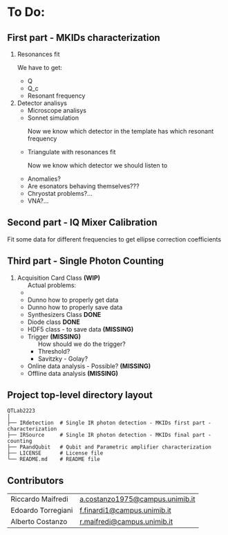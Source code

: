 # To Do:
## First part - MKIDs characterization
<ol>
  <li> Resonances fit 
  <p> We have to get: </p>
    <ul>
      <li> Q
      <li> Q_c
      <li> Resonant frequency
    </ul>
  <li> Detector analisys
    <ul>
      <li>  Microscope analisys
      <li>  Sonnet simulation
        <p> Now we know which detector in the template has which resonant frequency </p>
      <li>  Triangulate with resonances fit
        <p> Now we know which detector we should listen to </p>
  <li> Anomalies?
    <li> Are esonators behaving themselves???
    <li> Chryostat problems?...
    <li> VNA?...
</ol>

## Second part - IQ Mixer Calibration
<p> Fit some data for different frequencies to get ellipse correction coefficients </p>


## Third part - Single Photon Counting
<ol>
  <li> Acquisition Card Class <b> (WIP) </b>
    <ul> Actual problems:
      <li>
      <li> Dunno how to properly get data
      <li> Dunno how to properly save data
  <li> Synthesizers Class <b> DONE </b>
  <li> Diode class <b> DONE </b>
  <li> HDF5 class - to save data <b> (MISSING) </b>
  <li> Trigger <b> (MISSING) </b>
    <ul> How should we do the trigger?
      <li> Threshold?
      <li> Savitzky - Golay?
    </ul>
  <li> Online data analysis - Possible? <b> (MISSING) </b>
  <li> Offline data analysis <b> (MISSING) </b>
</ol>

## Project top-level directory layout
    
    QTLab2223
    │  
    ├── IRdetection  # Single IR photon detection - MKIDs first part - characterization
    ├── IRSource     # Single IR photon detection - MKIDs final part - counting
    ├── PAandQubit   # Qubit and Parametric amplifier characterization   
    ├── LICENSE      # License file
    └── README.md    # README file

## Contributors
<table>
    <tr>
      <td> Riccardo Maifredi </td>
      <td><a href="a.costanzo1975@campus.unimib.it">a.costanzo1975@campus.unimib.it</a></td> </td>
    <tr>
      <td> Edoardo Torregiani </td>
      <td><a href="mailto:f.finardi1@campus.unimib.it">f.finardi1@campus.unimib.it</a></td> </td>
    </tr>
      <td> Alberto Costanzo </td>
      <td><a href="r.maifredi@campus.unimib.it">r.maifredi@campus.unimib.it</a></td> </td>
    </tr>    
</table>

